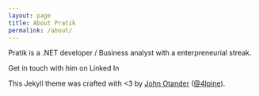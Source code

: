 ```yaml
---
layout: page
title: About Pratik
permalink: /about/
---
```


Pratik is  a .NET developer / Business analyst with a enterpreneurial streak. 

Get in touch with him  on Linked In


This Jekyll theme was crafted with <3 by [John Otander](http://johnotander.com)
([@4lpine](https://twitter.com/4lpine)).


